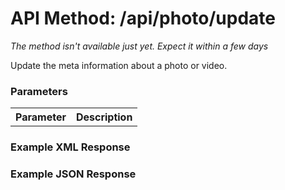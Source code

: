 # API Method: /api/photo/update

_The method isn't available just yet. Expect it within a few days_

Update the meta information about a photo or video.


### Parameters

<table class="pretty">
  <tr><th>Parameter</th><th>Description</th></tr>
</table>


### Example XML Response


### Example JSON Response

